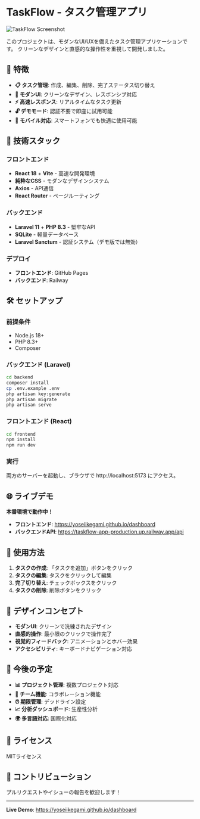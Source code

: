 # TaskFlow - タスク管理アプリ

![TaskFlow Screenshot](https://github.com/user-attachments/assets/21207543-4263-4bb1-baea-1f6c84ef2154)

このプロジェクトは、モダンなUI/UXを備えたタスク管理アプリケーションです。
クリーンなデザインと直感的な操作性を重視して開発しました。

## 🌟 特徴

- **📋 タスク管理**: 作成、編集、削除、完了ステータス切り替え
- **🎨 モダンUI**: クリーンなデザイン、レスポンシブ対応
- **⚡ 高速レスポンス**: リアルタイムなタスク更新
- **🔓 デモモード**: 認証不要で即座に試用可能
- **📱 モバイル対応**: スマートフォンでも快適に使用可能

## 🚀 技術スタック

### フロントエンド
- **React 18** + **Vite** - 高速な開発環境
- **純粋なCSS** - モダンなデザインシステム
- **Axios** - API通信
- **React Router** - ページルーティング

### バックエンド
- **Laravel 11** + **PHP 8.3** - 堅牢なAPI
- **SQLite** - 軽量データベース
- **Laravel Sanctum** - 認証システム（デモ版では無効）

### デプロイ
- **フロントエンド**: GitHub Pages
- **バックエンド**: Railway

## 🛠️ セットアップ

### 前提条件
- Node.js 18+
- PHP 8.3+
- Composer

### バックエンド (Laravel)
```bash
cd backend
composer install
cp .env.example .env
php artisan key:generate
php artisan migrate
php artisan serve
```

### フロントエンド (React)
```bash
cd frontend
npm install
npm run dev
```

### 実行
両方のサーバーを起動し、ブラウザで http://localhost:5173 にアクセス。

## 🌐 ライブデモ

**本番環境で動作中！**

- **フロントエンド**: https://yoseiikegami.github.io/dashboard
- **バックエンドAPI**: https://taskflow-app-production.up.railway.app/api

## 📱 使用方法

1. **タスクの作成**: 「タスクを追加」ボタンをクリック
2. **タスクの編集**: タスクをクリックして編集
3. **完了切り替え**: チェックボックスをクリック
4. **タスクの削除**: 削除ボタンをクリック

## 🎨 デザインコンセプト

- **モダンUI**: クリーンで洗練されたデザイン
- **直感的操作**: 最小限のクリックで操作完了
- **視覚的フィードバック**: アニメーションとホバー効果
- **アクセシビリティ**: キーボードナビゲーション対応

## 🔮 今後の予定

- **📊 プロジェクト管理**: 複数プロジェクト対応
- **👥 チーム機能**: コラボレーション機能
- **⏰ 期限管理**: デッドライン設定
- **📈 分析ダッシュボード**: 生産性分析
- **🌍 多言語対応**: 国際化対応

## 📄 ライセンス

MITライセンス

## 🤝 コントリビューション

プルリクエストやイシューの報告を歓迎します！

---

**Live Demo**: https://yoseiikegami.github.io/dashboard
